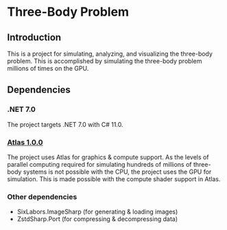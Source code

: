 ﻿# Three-Body Problem

## Introduction

This is a project for simulating, analyzing, and visualizing the three-body problem.
This is accomplished by simulating the three-body problem millions of times on the GPU.

## Dependencies

### .NET 7.0

The project targets .NET 7.0 with C# 11.0.

### [Atlas 1.0.0](https://github.com/apeltsi/Atlas)

The project uses Atlas for graphics & compute support.
As the levels of parallel computing required for simulating hundreds of millions of three-body systems is not possible with the CPU,
the project uses the GPU for simulation. This is made possible with the compute shader support in Atlas.

### Other dependencies

- SixLabors.ImageSharp (for generating & loading images)
- ZstdSharp.Port (for compressing & decompressing data)
